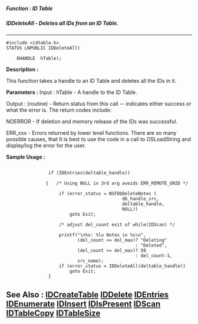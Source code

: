 ##### Function : ID Table
##### IDDeleteAll - Deletes all IDs from an ID Table.
---
```
#include <idtable.h>
STATUS LNPUBLIC IDDeleteAll(

	DHANDLE  hTable);
```
**Description :**

This function takes a handle to an ID Table and deletes all the IDs in it.

**Parameters :**
Input :
hTable  -  A handle to the ID Table.

Output :
(routine)  -  Return status from this call -- indicates either success or what the error is. The return codes include:

NOERROR - If deletion and memory release of the IDs was successful.

ERR_xxx - Errors returned by lower level functions.  There are so many possible causes, that It is best to use the code in a call to OSLoadString and display/log the error for the user.



**Sample Usage :**
```

                if (IDEntries(deltable_handle))
 
               {   /* Using NULL in 3rd arg avoids ERR_REMOTE_UNID */

                    if (error_status = NSFDbDeleteNotes (
                                            db_handle_src,
                                            deltable_handle,
                                            NULL))
                        goto Exit;

                    /* adjust del_count exit of while(IDScan) */

                    printf("\n%s: %lu Notes in %s\n",
                           (del_count <= del_max)? "Deleting"
                                                 : "Deleted",
                           (del_count <= del_max)? 50
                                                 : del_count-1,
                           src_name);
                    if (error_status = IDDeleteAll(deltable_handle))
                        goto Exit;
                }

```
**See Also :**
[IDCreateTable](/domino-c-api-docs/reference/Func/IDCreateTable)
[IDDelete](/domino-c-api-docs/reference/Func/IDDelete)
[IDEntries](/domino-c-api-docs/reference/Func/IDEntries)
[IDEnumerate](/domino-c-api-docs/reference/Func/IDEnumerate)
[IDInsert](/domino-c-api-docs/reference/Func/IDInsert)
[IDIsPresent](/domino-c-api-docs/reference/Func/IDIsPresent)
[IDScan](/domino-c-api-docs/reference/Func/IDScan)
[IDTableCopy](/domino-c-api-docs/reference/Func/IDTableCopy)
[IDTableSize](/domino-c-api-docs/reference/Func/IDTableSize)
---
